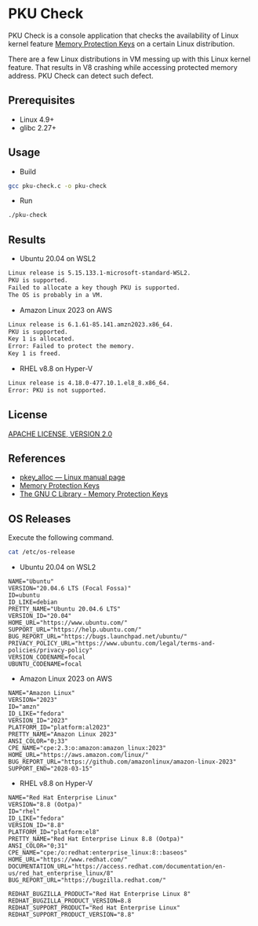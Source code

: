 # PKU Check

PKU Check is a console application that checks the availability of Linux kernel feature [Memory Protection Keys](https://www.kernel.org/doc/html/next/core-api/protection-keys.html) on a certain Linux distribution.

There are a few Linux distributions in VM messing up with this Linux kernel feature. That results in V8 crashing while accessing protected memory address. PKU Check can detect such defect.

## Prerequisites

- Linux 4.9+
- glibc 2.27+

## Usage

- Build

```sh
gcc pku-check.c -o pku-check
```

- Run

```sh
./pku-check
```

## Results

- Ubuntu 20.04 on WSL2

```txt
Linux release is 5.15.133.1-microsoft-standard-WSL2.
PKU is supported.
Failed to allocate a key though PKU is supported.
The OS is probably in a VM.
```

- Amazon Linux 2023 on AWS

```txt
Linux release is 6.1.61-85.141.amzn2023.x86_64.
PKU is supported.
Key 1 is allocated.
Error: Failed to protect the memory.
Key 1 is freed.
```

- RHEL v8.8 on Hyper-V

```txt
Linux release is 4.18.0-477.10.1.el8_8.x86_64.
Error: PKU is not supported.
```

## License

[APACHE LICENSE, VERSION 2.0](../LICENSE)

## References

- [pkey_alloc — Linux manual page](https://man7.org/linux/man-pages/man2/pkey_alloc.2.html)
- [Memory Protection Keys](https://www.kernel.org/doc/html/next/core-api/protection-keys.html)
- [The GNU C Library - Memory Protection Keys](https://www.gnu.org/software/libc/manual/html_mono/libc.html#Memory-Protection-Keys)

## OS Releases

Execute the following command.

```sh
cat /etc/os-release
```

- Ubuntu 20.04 on WSL2

```properties
NAME="Ubuntu"
VERSION="20.04.6 LTS (Focal Fossa)"
ID=ubuntu
ID_LIKE=debian
PRETTY_NAME="Ubuntu 20.04.6 LTS"
VERSION_ID="20.04"
HOME_URL="https://www.ubuntu.com/"
SUPPORT_URL="https://help.ubuntu.com/"
BUG_REPORT_URL="https://bugs.launchpad.net/ubuntu/"
PRIVACY_POLICY_URL="https://www.ubuntu.com/legal/terms-and-policies/privacy-policy"
VERSION_CODENAME=focal
UBUNTU_CODENAME=focal
```

- Amazon Linux 2023 on AWS

```properties
NAME="Amazon Linux"
VERSION="2023"
ID="amzn"
ID_LIKE="fedora"
VERSION_ID="2023"
PLATFORM_ID="platform:al2023"
PRETTY_NAME="Amazon Linux 2023"
ANSI_COLOR="0;33"
CPE_NAME="cpe:2.3:o:amazon:amazon_linux:2023"
HOME_URL="https://aws.amazon.com/linux/"
BUG_REPORT_URL="https://github.com/amazonlinux/amazon-linux-2023"
SUPPORT_END="2028-03-15"
```

- RHEL v8.8 on Hyper-V

```properties
NAME="Red Hat Enterprise Linux"
VERSION="8.8 (Ootpa)"
ID="rhel"
ID_LIKE="fedora"
VERSION_ID="8.8"
PLATFORM_ID="platform:el8"
PRETTY_NAME="Red Hat Enterprise Linux 8.8 (Ootpa)"
ANSI_COLOR="0;31"
CPE_NAME="cpe:/o:redhat:enterprise_linux:8::baseos"
HOME_URL="https://www.redhat.com/"
DOCUMENTATION_URL="https://access.redhat.com/documentation/en-us/red_hat_enterprise_linux/8"
BUG_REPORT_URL="https://bugzilla.redhat.com/"

REDHAT_BUGZILLA_PRODUCT="Red Hat Enterprise Linux 8"
REDHAT_BUGZILLA_PRODUCT_VERSION=8.8
REDHAT_SUPPORT_PRODUCT="Red Hat Enterprise Linux"
REDHAT_SUPPORT_PRODUCT_VERSION="8.8"
```

